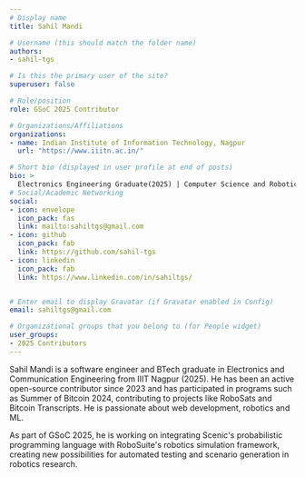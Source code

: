 ```yaml
---
# Display name
title: Sahil Mandi

# Username (this should match the folder name)
authors:
- sahil-tgs

# Is this the primary user of the site?
superuser: false

# Role/position
role: GSoC 2025 Contributor 

# Organizations/Affiliations
organizations:
- name: Indian Institute of Information Technology, Nagpur 
  url: "https://www.iiitn.ac.in/"

# Short bio (displayed in user profile at end of posts)
bio: >
  Electronics Engineering Graduate(2025) | Computer Science and Robotics enthusiast! | Contributor: SoB'24 - RoboSats, GSoC'25 - Scenic 
# Social/Academic Networking
social:
- icon: envelope
  icon_pack: fas
  link: mailto:sahiltgs@gmail.com
- icon: github
  icon_pack: fab
  link: https://github.com/sahil-tgs
- icon: linkedin
  icon_pack: fab
  link: https://www.linkedin.com/in/sahiltgs/


# Enter email to display Gravatar (if Gravatar enabled in Config)
email: sahiltgs@gmail.com

# Organizational groups that you belong to (for People widget)
user_groups:
- 2025 Contributors
---
```


  Sahil Mandi is a software engineer and BTech graduate in Electronics and Communication Engineering from IIIT Nagpur (2025). He has been an active open-source contributor since 2023 and has participated in programs such as Summer of Bitcoin 2024, contributing to projects like RoboSats and Bitcoin Transcripts. He is passionate about web development, robotics and ML. 

  As part of GSoC 2025, he is working on integrating Scenic's probabilistic programming language with RoboSuite's robotics simulation framework, creating new possibilities for automated testing and scenario generation in robotics research.